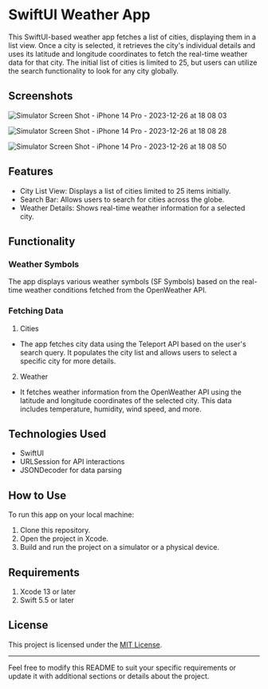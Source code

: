 # SwiftUI Weather App

This SwiftUI-based weather app fetches a list of cities, displaying them in a list view. Once a city is selected, it retrieves the city's individual details and uses its latitude and longitude coordinates to fetch the real-time weather data for that city. The initial list of cities is limited to 25, but users can utilize the search functionality to look for any city globally.

## Screenshots
![Simulator Screen Shot - iPhone 14 Pro - 2023-12-26 at 18 08 03](https://github.com/kashyapjagwani/SwiftUI-Weather-App/assets/34401678/6ff1e3c1-f583-4596-b97b-ee63325a4549)

![Simulator Screen Shot - iPhone 14 Pro - 2023-12-26 at 18 08 28](https://github.com/kashyapjagwani/SwiftUI-Weather-App/assets/34401678/0982d837-a663-4b27-a598-b3e3f7b83a57)

![Simulator Screen Shot - iPhone 14 Pro - 2023-12-26 at 18 08 50](https://github.com/kashyapjagwani/SwiftUI-Weather-App/assets/34401678/eaacedac-7fb9-4ec5-a7e5-c1b90e206765)

## Features

- City List View: Displays a list of cities limited to 25 items initially.
- Search Bar: Allows users to search for cities across the globe.
- Weather Details: Shows real-time weather information for a selected city.

## Functionality

### Weather Symbols
The app displays various weather symbols (SF Symbols) based on the real-time weather conditions fetched from the OpenWeather API.

### Fetching Data

1. Cities

- The app fetches city data using the Teleport API based on the user's search query. It populates the city list and allows users to select a specific city for more details.

2. Weather

- It fetches weather information from the OpenWeather API using the latitude and longitude coordinates of the selected city. This data includes temperature, humidity, wind speed, and more.

## Technologies Used

- SwiftUI
- URLSession for API interactions
- JSONDecoder for data parsing

## How to Use

To run this app on your local machine:
1. Clone this repository.
2. Open the project in Xcode.
3. Build and run the project on a simulator or a physical device.

## Requirements

1. Xcode 13 or later
2. Swift 5.5 or later

## License

This project is licensed under the [MIT License](LICENSE).

---

Feel free to modify this README to suit your specific requirements or update it with additional sections or details about the project.

